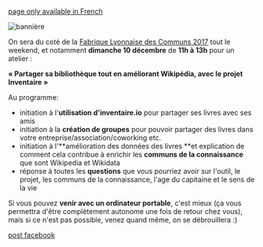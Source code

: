 <!-- LANG:EN, title="Fabrique Lyonnaise des Communs 2017"-->
[page only available in French](https://wiki.inventaire.io/pages/Fabrique-Lyonnaise-des-Communs-2017)

<!-- LANG:FR, title="Fabrique Lyonnaise des Communs 2017"-->

![bannière](http://lyonencommuns.org/wp-content/uploads/2017/11/cropped-BANDEAU-WEB.jpg)
 
 On sera du coté de la [Fabrique Lyonnaise des Communs 2017](http://lyonencommuns.org/2017/09/28/fabrique-tes-communs-la-fabrique-lyonnaise-des-communs-2017/) tout le weekend, et notamment **dimanche 10 décembre** de **11h à 13h** pour un atelier :

**« Partager sa bibliothèque tout en améliorant Wikipédia, avec le projet Inventaire »**

Au programme:
- initiation à l'**utilisation d'inventaire.io** pour partager ses livres avec ses amis
- initiation à la **création de groupes** pour pouvoir partager des livres dans votre entreprise/association/coworking etc.
- initiation à l'**amélioration des données des livres **et explication de comment cela contribue à enrichir les **communs de la connaissance** que sont Wikipedia et Wikidata
- réponse à toutes les **questions** que vous pourriez avoir sur l'outil, le projet, les communs de la connaissance, l'age du capitaine et le sens de la vie

Si vous pouvez **venir avec un ordinateur portable**, c'est mieux (ça vous permettra d'être complètement autonome une fois de retour chez vous), mais si ce n'est pas possible, venez quand même, on se débrouillera  :)

[post facebook](https://www.facebook.com/inventaire.io/posts/1901103113489055)